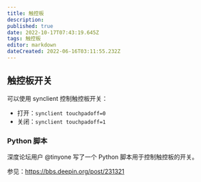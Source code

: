 ```yaml
---
title: 触控板
description: 
published: true
date: 2022-10-17T07:43:19.645Z
tags: 触控板
editor: markdown
dateCreated: 2022-06-16T03:11:55.232Z
---
```


## 触控板开关

可以使用 synclient 控制触控板开关：

- 打开：`synclient touchpadoff=0`
- 关闭：`synclient touchpadoff=1`

### Python 脚本

深度论坛用户 @tinyone 写了一个 Python 脚本用于控制触控板的开关。

参见：https://bbs.deepin.org/post/231321